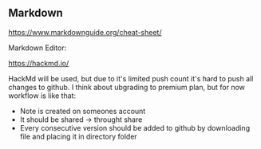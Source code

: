 
## Markdown
https://www.markdownguide.org/cheat-sheet/

Markdown Editor:

https://hackmd.io/

HackMd will be used, but due to it's limited push count it's hard to push all changes to github. I think about ubgrading to premium plan, but for now workflow is like that:
- Note is created on someones account
- It should be shared -> throught share
- Every consecutive version should be added to github by downloading file and placing it in directory folder